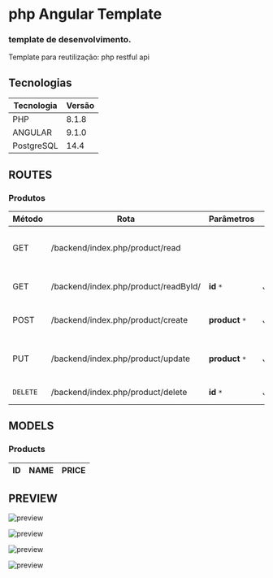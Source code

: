 # php Angular Template
### template de desenvolvimento. 

<p>Template para reutilização:  php restful api</p>

## Tecnologias 

| Tecnologia  | Versão |
| ------ | ------ |
| PHP | 8.1.8 |
| ANGULAR | 9.1.0 |
| PostgreSQL | 14.4  |
## ROUTES 

### Produtos
| Método | Rota | Parâmetros | Tipo  | Descrição
| ------ | ------ | ------ | ------ |------ |
| GET | /backend/index.php/product/read   |                     |                    | Retorna todos produtos criados.
| GET | /backend/index.php/product/readById/ |   **id**  `*`  |             JSON     | Retorna  produto selecionado. 
| POST |  /backend/index.php/product/create |**product**  `*`   |               JSON     | Cria um novo produto. 
| PUT | /backend/index.php/product/update  |**product**  `*`    |                JSON     |Altera informações de um     produto.         |  
| `DELETE` |   /backend/index.php/product/delete   |  **id**  `*` |        JSON         |           Deleta um produto.

## MODELS 

### Products
| ID  | NAME | PRICE |
| ------ | ------ |------ |
## PREVIEW

![preview](https://github.com/joseEstudos/phpAngularTemplate/blob/f5d6d158823b8c5c1969b0231444ff3e091ca4b5/summary/prints/produtos.png)

![preview](https://github.com/joseEstudos/phpAngularTemplate/blob/f5d6d158823b8c5c1969b0231444ff3e091ca4b5/summary/prints/novoProduto.png)

![preview](https://github.com/joseEstudos/phpAngularTemplate/blob/f5d6d158823b8c5c1969b0231444ff3e091ca4b5/summary/prints/excluirProduto.png)

![preview](https://github.com/joseEstudos/phpAngularTemplate/blob/f5d6d158823b8c5c1969b0231444ff3e091ca4b5/summary/prints/editarProduto.png)
